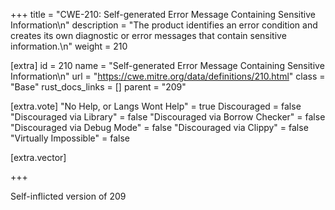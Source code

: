 +++
title = "CWE-210: Self-generated Error Message Containing Sensitive Information\n"
description = "The product identifies an error condition and creates its own diagnostic or error messages that contain sensitive information.\n"
weight = 210

[extra]
id = 210
name = "Self-generated Error Message Containing Sensitive Information\n"
url = "https://cwe.mitre.org/data/definitions/210.html"
class = "Base"
rust_docs_links = []
parent = "209"

[extra.vote]
"No Help, or Langs Wont Help" = true
Discouraged = false
"Discouraged via Library" = false
"Discouraged via Borrow Checker" = false
"Discouraged via Debug Mode" = false
"Discouraged via Clippy" = false
"Virtually Impossible" = false

[extra.vector]

+++

Self-inflicted version of 209